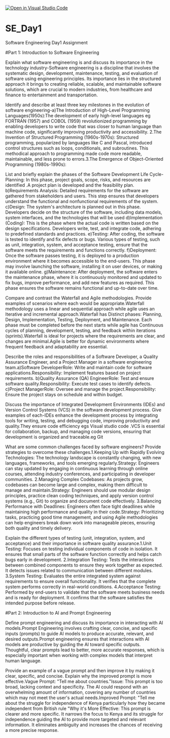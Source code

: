 [![Open in Visual Studio Code](https://classroom.github.com/assets/open-in-vscode-2e0aaae1b6195c2367325f4f02e2d04e9abb55f0b24a779b69b11b9e10269abc.svg)](https://classroom.github.com/online_ide?assignment_repo_id=15567199&assignment_repo_type=AssignmentRepo)
# SE_Day1
Software Engineering Day1 Assignment

#Part 1: Introduction to Software Engineering

Explain what software engineering is and discuss its importance in the technology industry-Software engineering is a discipline that involves the systematic design, development, maintenance, testing, and evaluation of software using engineering principles. Its importance lies in the structured approach it brings to creating reliable, scalable, and maintainable software solutions, which are crucial to modern industries, from healthcare and finance to entertainment and transportation.


Identify and describe at least three key milestones in the evolution of software engineering-a)The Introduction of High-Level Programming Languages(1950s):The development of early high-level languages eg FORTRAN (1957) and COBOL (1959) revolutionized programming by enabling developers to write code that was closer to human language than machine code, significantly improving productivity and accessibility.
2.The Invention of Structured Programming (1960s-1970s):
Structured programming, popularized by languages like C and Pascal, introduced control structures such as loops, conditionals, and subroutines. This methodical approach to programming made code more readable, maintainable, and less prone to errors.3.The Emergence of Object-Oriented Programming (1980s-1990s):


List and briefly explain the phases of the Software Development Life Cycle-Planning:
In this phase, project goals, scope, risks, and resources are identified .A project plan is developed and the feasibility plan.
b)Requirements Analysis:
Detailed requirements for the software are gathered from stakeholders and users. This step ensures that developers understand the functional and nonfunctional requirements of the system.
c)Design:
The system's architecture is planned out in this phase. Developers decide on the structure of the software, including data models, system interfaces, and the technologies that will be used
d)Implementation (Coding):
This is the phase where the actual code is written based on the design specifications. Developers write, test, and integrate code, adhering to predefined standards and practices.
e)Testing:
After coding, the software is tested to identify and fix defects or bugs. Various types of testing, such as unit, integration, system, and acceptance testing, ensure that the software meets the requirements and functions correctly.
f)Deployment:
Once the software passes testing, it is deployed to a production environment where it becomes accessible to the end-users. This phase may involve launching the software, installing it on user devices, or making it available online.
g)Maintenance:
After deployment, the software enters the maintenance phase, where it is continuously monitored and updated to fix bugs, improve performance, and add new features as required. This phase ensures the software remains functional and up-to-date over time.


Compare and contrast the Waterfall and Agile methodologies. Provide examples of scenarios where each would be appropriate.Waterfall methodology uses a linear and sequential approach while agile uses an Iterative and incremental approach.Waterfall has Distinct phases: Planning, Design, Implementation, Testing, Deployment, and Maintenance. Each phase must be completed before the next starts while agile has Continuous cycles of planning, development, testing, and feedback within iterations (sprints).Waterfall is ideal for projects where the requirements are clear, and changes are minimal.Agile is better for dynamic environments where frequent feedback and adaptability are essential.


Describe the roles and responsibilities of a Software Developer, a Quality Assurance Engineer, and a Project Manager in a software engineering team.a)Software DeveloperRole: Write and maintain code for software applications.Responsibility: Implement features based on project requirements.
b)Quality Assurance (QA) EngineerRole: Test and ensure software quality.Responsibility: Execute test cases to identify defects.
c)Project ManagerRole: Oversee and manage the project.Responsibility: Ensure the project stays on schedule and within budget.


Discuss the importance of Integrated Development Environments (IDEs) and Version Control Systems (VCS) in the software development process. Give examples of each-IDEs enhance the development process by integrating tools for writing, testing, and debugging code, improving productivity and quality.They ensure code efficiency egs Visual studio code .VCS is essential for collaboration, backup, and managing code versions, ensuring that development is organized and traceable.eg Git


What are some common challenges faced by software engineers? Provide strategies to overcome these challenges.1.Keeping Up with Rapidly Evolving Technologies: The technology landscape is constantly changing, with new languages, frameworks, and tools emerging regularly.Strategy: Engineers can stay updated by engaging in continuous learning through online courses, attending industry conferences, and participating in developer communities.
2.Managing Complex Codebases: As projects grow, codebases can become large and complex, making them difficult to manage and maintain.Strategy: Engineers should use modular design principles, practice clean coding techniques, and apply version control systems (e.g., Git) to organize and document code effectively.
3.Balancing Performance with Deadlines: Engineers often face tight deadlines while maintaining high performance and quality in their code.Strategy: Prioritizing tasks, practicing good time management, and using Agile methodologies can help engineers break down work into manageable pieces, ensuring both quality and timely delivery.


Explain the different types of testing (unit, integration, system, and acceptance) and their importance in software quality assurance.1.Unit Testing:
Focuses on testing individual components of code in isolation. It ensures that small parts of the software function correctly and helps catch bugs early in development.
2.Integration Testing:
Tests the interactions between combined components to ensure they work together as expected. It detects issues related to communication between different modules.
3.System Testing:
Evaluates the entire integrated system against requirements to ensure overall functionality. It verifies that the complete system performs correctly in real-world conditions.
4.Acceptance Testing:
Performed by end-users to validate that the software meets business needs and is ready for deployment. It confirms that the software satisfies the intended purpose before release.


#Part 2: Introduction to AI and Prompt Engineering


Define prompt engineering and discuss its importance in interacting with AI models.Prompt Engineering involves crafting clear, concise, and specific inputs (prompts) to guide AI models to produce accurate, relevant, and desired outputs.Prompt engineering ensures that interactions with AI models are productive by guiding the AI toward specific outputs. Thoughtful, clear prompts lead to better, more accurate responses, which is especially important when working with complex models that interpret human language.


Provide an example of a vague prompt and then improve it by making it clear, specific, and concise. Explain why the improved prompt is more effective.Vague Prompt: "Tell me about countries."Issue: This prompt is too broad, lacking context and specificity. The AI could respond with an overwhelming amount of information, covering any number of countries which may not meet the user's actual needs.Improved Prompt: "Tell me about the struggle for independence of Kenya particularly how they became independent from British rule "Why it's More Effective: This prompt is clearer and more specific. It narrows the focus to Kenya and its struggle for independence  guiding the AI to provide more targeted and relevant information. It eliminates ambiguity and increases the chances of receiving a more precise response.
